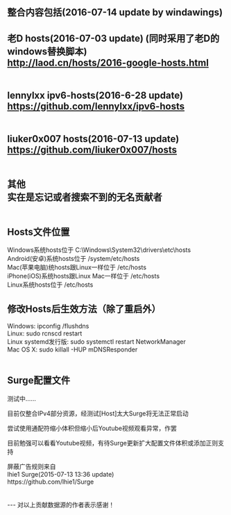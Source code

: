 整合内容包括(2016-07-14 update by windawings)<br />
---
老D hosts(2016-07-03 update) (同时采用了老D的windows替换脚本)<br />
http://laod.cn/hosts/2016-google-hosts.html<br />
<br />
<br />
lennylxx ipv6-hosts(2016-6-28 update)<br />
https://github.com/lennylxx/ipv6-hosts<br />
<br />
<br />
liuker0x007 hosts(2016-07-13 update)<br />
https://github.com/liuker0x007/hosts<br />
<br />
<br />
其他<br />
实在是忘记或者搜索不到的无名贡献者<br />
<br />
<br />
Hosts文件位置<br />
---
Windows系统hosts位于 C:\Windows\System32\drivers\etc\hosts<br />
Android(安卓)系统hosts位于 /system/etc/hosts<br />
Mac(苹果电脑)统hosts跟Linux一样位于 /etc/hosts<br />
iPhone(iOS)系统hosts跟Linux Mac一样位于 /etc/hosts<br />
Linux系统hosts位于 /etc/hosts<br />

修改Hosts后生效方法（除了重启外）<br />
---
Windows: ipconfig /flushdns<br />
Linux: sudo rcnscd restart<br />
Linux systemd发行版: sudo systemctl restart NetworkManager<br />
Mac OS X: sudo killall -HUP mDNSResponder<br />
<br />

Surge配置文件<br />
---
<p>
	测试中……
</p>
<p>
	目前仅整合IPv4部分资源，经测试[Host]太大Surge将无法正常启动
</p>
<p>
	尝试使用通配符缩小体积但缩小后Youtube视频观看异常，作罢
</p>
<p>
	目前勉强可以看看Youtube视频，有待Surge更新扩大配置文件体积或添加正则支持
</p>
屏蔽广告规则来自<br />
lhie1 Surge(2015-07-13 13:36 update)<br />
https://github.com/lhie1/Surge<br />
<br />
<br />
---
对以上贡献数据源的作者表示感谢！
